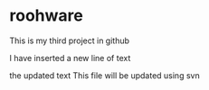 roohware
========

This is my third project in github

I have inserted a new line of text

the updated text
This file will be updated using svn